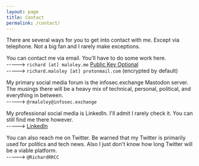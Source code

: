 ```yaml
---
layout: page
title: Contact
permalink: /contact/
---
```

There are several ways for you to get into contact with me. Except via telephone. Not a big fan and I rarely make exceptions.

You can contact me via email. You'll have to do some work here.  
-----> `richard [at] maloley.me` [Public Key Optional](../files/richard@maloley.me_0x94CCAC6BF3F0FD07.asc)  
-----> `richard.maloley [at] protonmail.com` (encrypted by default)

My primary social media forum is the infosec.exchange Mastodon server. The musings there will be a heavy mix of technical, personal, political, and everything in between.  
-----> `@rmaloley@infosec.exchange`

My professional social media is LinkedIn. I'll admit I rarely check it. You can still find me there however.  
-----> [LinkedIn](https://www.linkedin.com/in/richard-maloley-ii-2273b06/)

You can also reach me on Twitter. Be warned that my Twitter is primarily used for politics and tech news. Also I just don't know how long Twitter will be a viable platform.  
-----> `@RichardRRCC`
